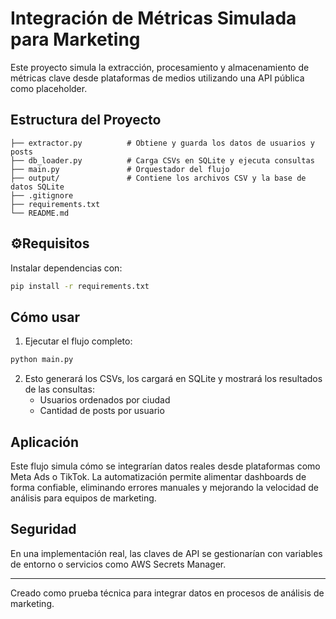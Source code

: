 # Integración de Métricas Simulada para Marketing

Este proyecto simula la extracción, procesamiento y almacenamiento de métricas clave desde plataformas de medios utilizando una API pública como placeholder.

## Estructura del Proyecto

```
├── extractor.py          # Obtiene y guarda los datos de usuarios y posts
├── db_loader.py          # Carga CSVs en SQLite y ejecuta consultas
├── main.py               # Orquestador del flujo
├── output/               # Contiene los archivos CSV y la base de datos SQLite
├── .gitignore
├── requirements.txt
└── README.md
```

## ⚙Requisitos

Instalar dependencias con:

```bash
pip install -r requirements.txt
```

##  Cómo usar

1. Ejecutar el flujo completo:

```bash
python main.py
```

2. Esto generará los CSVs, los cargará en SQLite y mostrará los resultados de las consultas:
   - Usuarios ordenados por ciudad
   - Cantidad de posts por usuario

## Aplicación

Este flujo simula cómo se integrarían datos reales desde plataformas como Meta Ads o TikTok. La automatización permite alimentar dashboards de forma confiable, eliminando errores manuales y mejorando la velocidad de análisis para equipos de marketing.

##  Seguridad

En una implementación real, las claves de API se gestionarían con variables de entorno o servicios como AWS Secrets Manager.

---

Creado como prueba técnica para integrar datos en procesos de análisis de marketing.
